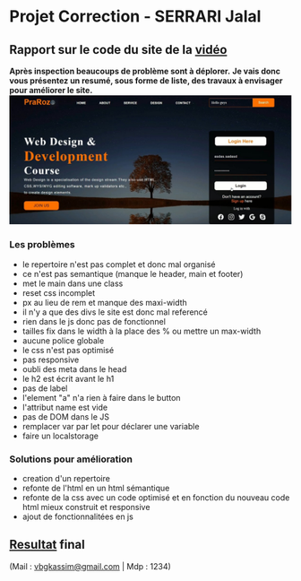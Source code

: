 # Projet Correction - SERRARI Jalal
## Rapport sur le code du site de la [vidéo](https://www.youtube.com/watch?v=CQZxeoQeo5c)

__Après inspection beaucoups de problème sont à déplorer.__
__Je vais donc vous présentez un resumé, sous forme de liste, des travaux à envisager pour améliorer le site.__
![Screenshot](./asset/Capture%20d%E2%80%99%C3%A9cran%202022-04-06%20131215.jpg "Screenshot")
### Les problèmes

* le repertoire n'est pas complet et donc mal organisé
* ce n'est pas semantique (manque le header, main et footer)
* met le main dans une class 
* reset css incomplet
* px au lieu de rem et manque des maxi-width
* il n'y a que des divs le site est donc mal referencé
* rien dans le js donc pas de fonctionnel
* tailles fix dans le width à la place des % ou mettre un max-width
* aucune police globale
* le css n'est pas optimisé
* pas responsive
* oubli des meta dans le head
* le h2 est écrit avant le h1 
* pas de label
* l'element "a" n'a rien à faire dans le button
* l'attribut name est vide 
* pas de DOM dans le JS
* remplacer var par let pour déclarer une variable
* faire un localstorage

### Solutions pour amélioration

* creation d'un repertoire 
* refonte de l'html en un html sémantique
* refonte de la css avec un code optimisé et en fonction du nouveau code html mieux construit et responsive
* ajout de fonctionnalitées en js

## [Resultat](hhttps://katshoww.github.io/Correction/) final 
(Mail : vbgkassim@gmail.com | Mdp : 1234)